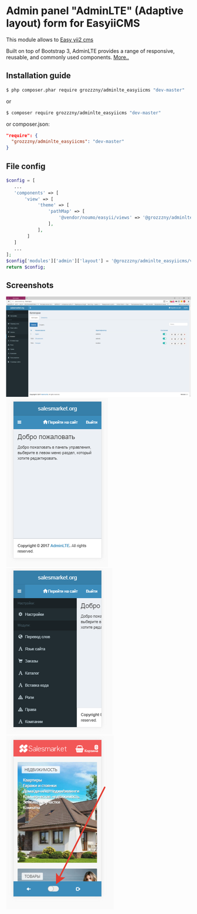 Admin panel "AdminLTE" (Adaptive layout) form for EasyiiCMS 
==============================

This module allows to [Easy yii2 cms](http://github.com/noumo/easyii) 

Built on top of Bootstrap 3, AdminLTE provides a range of responsive, reusable, and commonly used components. [More..](https://adminlte.io/themes/AdminLTE/index2.html) 

## Installation guide

```bash
$ php composer.phar require grozzzny/adminlte_easyiicms "dev-master"
```
or
```bash
$ composer require grozzzny/adminlte_easyiicms "dev-master"
```
or composer.json:
```json
"require": {
  "grozzzny/adminlte_easyiicms": "dev-master"
}
```

## File config
```php
$config = [
   ...
   'components' => [
       'view' => [
            'theme' => [
                'pathMap' => [
                    '@vendor/noumo/easyii/views' => '@grozzzny/adminlte_easyiicms/views',
                ],
            ],
        ]
   ]
   ...
];
$config['modules']['admin']['layout'] = '@grozzzny/adminlte_easyiicms/views/layouts/main';
return $config;
```

## Screenshots
![alt text](https://raw.githubusercontent.com/grozzzny/adminlte_easyiicms/master/media/images/2017-09-13_11-20-02.png)
![alt text](https://raw.githubusercontent.com/grozzzny/adminlte_easyiicms/master/media/images/2017-09-13_11-21-02.png)
![alt text](https://raw.githubusercontent.com/grozzzny/adminlte_easyiicms/master/media/images/2017-09-13_11-21-18.png)
![alt text](https://raw.githubusercontent.com/grozzzny/adminlte_easyiicms/master/media/images/2017-09-13_11-21-38.png)
